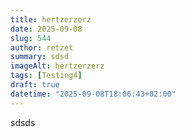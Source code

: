 ```yaml
---
title: hertzerzerz
date: 2025-09-08
slug: 544
author: retzet
summary: sdsd
imageAlt: hertzerzerz
tags: [Testing4]
draft: true
datetime: "2025-09-08T18:06:43+02:00"
---
```


sdsds
